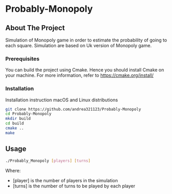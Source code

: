 
# Probably-Monopoly

## About The Project
Simulation of Monopoly game in order to estimate the probability of going to each square. Simulation are based on Uk version of Monopoly game.

### Prerequisites
You can build the project using Cmake. Hence you should install Cmake on your machine. For more information, refer to https://cmake.org/install/

### Installation
Installation instruction macOS and Linux distributions
```sh
git clone https://github.com/andrea321123/Probably-Monopoly
cd Probably-Monopoly
mkdir build
cd build
cmake ..
make
```

<!-- USAGE EXAMPLES -->
## Usage
```sh
./Probably_Monopoly [players] [turns]
```

Where:
- [player] is the number of players in the simulation
- [turns] is the number of turns to be played by each player
